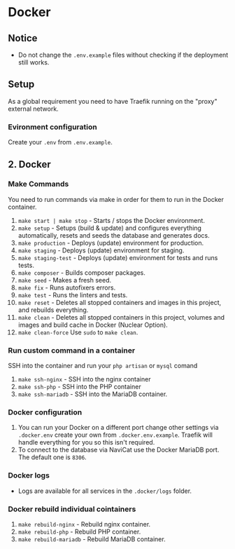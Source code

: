 # Docker

## Notice

* Do not change the `.env.example` files without checking if the deployment still works.

## Setup

As a global requirement you need to have Traefik running on the "proxy" external network.

### Evironment configuration

Create your `.env` from `.env.example`.

## 2. Docker

### Make Commands

You need to run commands via make in order for them to run in the Docker container.

1. `make start | make stop` - Starts / stops the Docker environment.
2. `make setup` - Setups (build & update) and configures everything automatically, resets and seeds the database and generates docs.
3. `make production` - Deploys (update) environment for production.
4. `make staging` - Deploys (update) environment for staging.
5. `make staging-test` - Deploys (update) environment for tests and runs tests.
6. `make composer` - Builds composer packages.
7. `make seed` - Makes a fresh seed.
8. `make fix` - Runs autofixers errors.
9. `make test` - Runs the linters and tests.
10. `make reset` - Deletes all stopped containers and images in this project, and rebuilds everything.
11. `make clean` - Deletes all stopped containers in this project, volumes and images and build cache in Docker (Nuclear Option).
12. `make clean-force` Use `sudo` to `make clean`.

### Run custom command in a container

SSH into the container and run your `php artisan` or `mysql` comand

1. `make ssh-nginx` - SSH into the nginx container
2. `make ssh-php` - SSH into the PHP container
3. `make ssh-mariadb` - SSH into the MariaDB container.

### Docker configuration

1. You can run your Docker on a different port change other settings via `.docker.env` create your own from `.docker.env.example`. Traefik will handle everything for you so this isn't required.
2. To connect to the database via NaviCat use the Docker MariaDB port. The default one is `8306`.

### Docker logs

* Logs are available for all services in the `.docker/logs` folder.

### Docker rebuild individual cointainers

1. `make rebuild-nginx` - Rebuild nginx container.
2. `make rebuild-php` - Rebuild PHP container.
3. `make rebuild-mariadb` - Rebuild MariaDB container.
